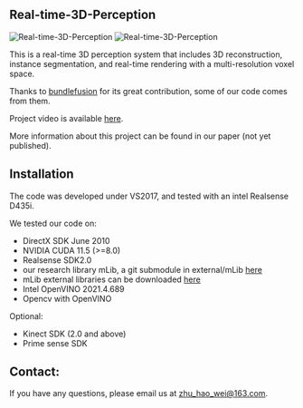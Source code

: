 ## Real-time-3D-Perception

![Real-time-3D-Perception](/3D-Perception-Multi-Resolution/img/labeled_tsdf-1)
![Real-time-3D-Perception](/3D-Perception-Multi-Resolution/img/labeled_tsdf-2)

This is a real-time 3D perception system that includes 3D reconstruction, instance segmentation, and real-time rendering with a multi-resolution voxel space.

Thanks to [bundlefusion](https://github.com/niessner/BundleFusion) for its great contribution, some of our code comes from them.

Project video is available [here](https://www.zhihu.com/zvideo/1517078712017674240).

More information about this project can be found in our paper (not yet published).

## Installation
The code was developed under VS2017, and tested with an intel Realsense D435i.

We tested our code on:
- DirectX SDK June 2010
- NVIDIA CUDA 11.5 (>=8.0)
- Realsense SDK2.0
- our research library mLib, a git submodule in external/mLib [here](https://github.com/niessner/mLib/tree/ac6b9e9d1da1df00a2293da64a9f146c123fa2ca)
- mLib external libraries can be downloaded [here](http://kaldir.vc.in.tum.de/mLib/mLibExternal.zip)
- Intel OpenVINO 2021.4.689
- Opencv with OpenVINO

Optional:
- Kinect SDK (2.0 and above)
- Prime sense SDK



## Contact:
If you have any questions, please email us at zhu_hao_wei@163.com.


